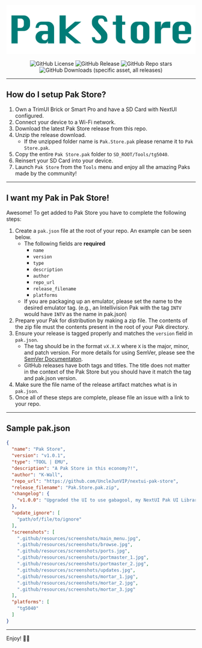 <div align="center">
<img src=".github/resources/banner.png" width="auto" alt="Mortar wordmark">

![GitHub License](https://img.shields.io/github/license/UncleJunVip/nextui-pak-store?style=for-the-badge&color=007C77)
![GitHub Release](https://img.shields.io/github/v/release/UncleJunVIP/nextui-pak-store?sort=semver&style=for-the-badge&color=007C77)
![GitHub Repo stars](https://img.shields.io/github/stars/UncleJunVip/nextui-pak-store?style=for-the-badge&color=007C77)
![GitHub Downloads (specific asset, all releases)](https://img.shields.io/github/downloads/UncleJunVIP/nextui-pak-store/total?style=for-the-badge&label=Downloads&color=007C77)

</div>

---

## How do I setup Pak Store?

1. Own a TrimUI Brick or Smart Pro and have a SD Card with NextUI configured.
2. Connect your device to a Wi-Fi network.
3. Download the latest Pak Store release from this repo.
4. Unzip the release download. 
   - If the unzipped folder name is `Pak.Store.pak` please rename it to `Pak Store.pak`.
5. Copy the entire `Pak Store.pak` folder to `SD_ROOT/Tools/tg5040`.
6. Reinsert your SD Card into your device.
7. Launch `Pak Store` from the `Tools` menu and enjoy all the amazing Paks made by the community!

---

## I want my Pak in Pak Store!

Awesome! To get added to Pak Store you have to complete the following steps:

1. Create a `pak.json` file at the root of your repo. An example can be seen below.
   - The following fields are **required**
     - `name`
     - `version`
     - `type`
     - `description`
     - `author`
     - `repo_url`
     - `release_filename`
     - `platforms`
   - If you are packaging up an emulator, please set the name to the desired emulator tag. (e.g., an Intellivision Pak with the tag `INTV` would have `INTV` as the name in pak.json)
2. Prepare your Pak for distribution by making a zip file. The contents of the zip file must the contents present in the root of your Pak directory.
3. Ensure your release is tagged properly and matches the `version` field in `pak.json`.
   - The tag should be in the format `vX.X.X` where `X` is the major, minor, and patch version. For more details for using SemVer, please see the [SemVer Documentaton](https://semver.org/).
   - GitHub releases have both tags and titles. The title does not matter in the context of the Pak Store but you should have it match the tag and pak.json version.
4. Make sure the file name of the release artifact matches what is in `pak.json`.
5. Once all of these steps are complete, please file an issue with a link to your repo.

---

## Sample pak.json
```json
{
  "name": "Pak Store",
  "version": "v1.0.1",
  "type": "TOOL | EMU",
  "description": "A Pak Store in this economy?!",
  "author": "K-Wall",
  "repo_url": "https://github.com/UncleJunVIP/nextui-pak-store",
  "release_filename": "Pak.Store.pak.zip",
  "changelog": {
    "v1.0.0": "Upgraded the UI to use gabagool, my NextUI Pak UI Library!"
  },
  "update_ignore": [
    "path/of/file/to/ignore"
  ],
  "screenshots": [
    ".github/resources/screenshots/main_menu.jpg",
    ".github/resources/screenshots/browse.jpg",
    ".github/resources/screenshots/ports.jpg",
    ".github/resources/screenshots/portmaster_1.jpg",
    ".github/resources/screenshots/portmaster_2.jpg",
    ".github/resources/screenshots/updates.jpg",
    ".github/resources/screenshots/mortar_1.jpg",
    ".github/resources/screenshots/mortar_2.jpg",
    ".github/resources/screenshots/mortar_3.jpg"
  ],
  "platforms": [
    "tg5040"
  ]
}
```

---

Enjoy! ✌🏻